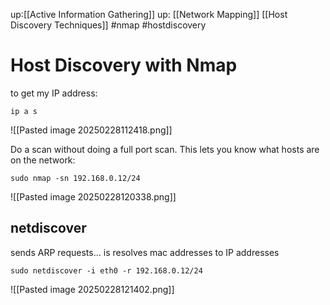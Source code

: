 up:[[Active Information Gathering]]
up: [[Network Mapping]]
[[Host Discovery Techniques]]
#nmap #hostdiscovery
# Host Discovery with Nmap

to get my IP address:
```
ip a s
```

![[Pasted image 20250228112418.png]]

Do a scan without doing a full port scan. This lets you know what hosts are on the network:

```
sudo nmap -sn 192.168.0.12/24
```

![[Pasted image 20250228120338.png]]

## netdiscover
sends ARP requests... is resolves mac addresses to IP addresses

```
sudo netdiscover -i eth0 -r 192.168.0.12/24
```

![[Pasted image 20250228121402.png]]



